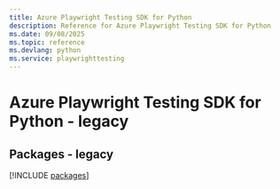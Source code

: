 ```yaml
---
title: Azure Playwright Testing SDK for Python
description: Reference for Azure Playwright Testing SDK for Python
ms.date: 09/08/2025
ms.topic: reference
ms.devlang: python
ms.service: playwrighttesting
---
```

# Azure Playwright Testing SDK for Python - legacy
## Packages - legacy
[!INCLUDE [packages](playwright-testing-index.md)]